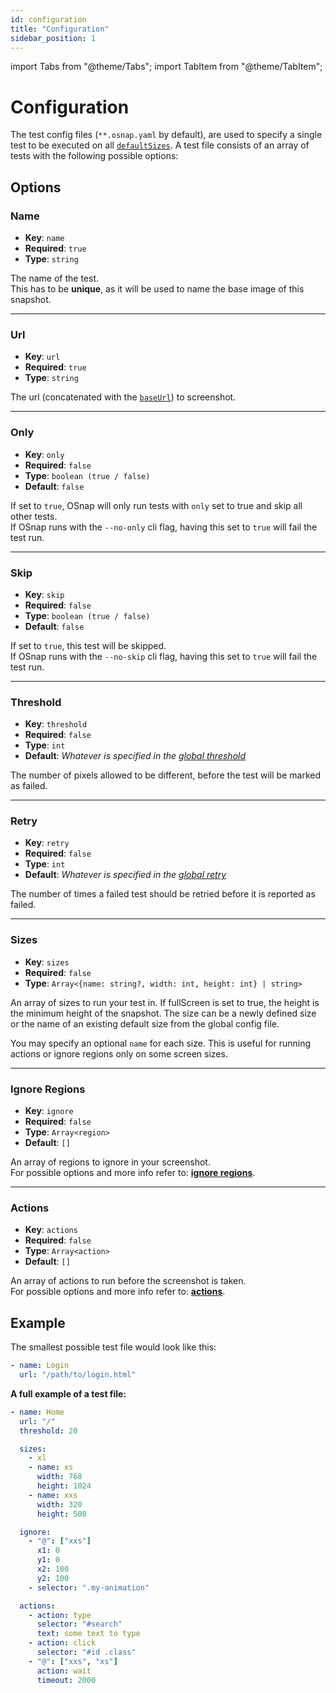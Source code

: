 ```yaml
---
id: configuration
title: "Configuration"
sidebar_position: 1
---
```


import Tabs from "@theme/Tabs";
import TabItem from "@theme/TabItem";

# Configuration

The test config files (`**.osnap.yaml` by default), are used to specify a single test to be executed on all [`defaultSizes`](../Setup/configuration#default-sizes). A test file consists of an array of tests with the following possible options:

## Options

### Name

- **Key**: `name`
- **Required**: `true`
- **Type**: `string`

The name of the test. <br />
This has to be **unique**, as it will be used to name the base image of this snapshot.

---

### Url

- **Key**: `url`
- **Required**: `true`
- **Type**: `string`

The url (concatenated with the [`baseUrl`](../Setup/configuration#base-url)) to screenshot.

---

### Only

- **Key**: `only`
- **Required**: `false`
- **Type**: `boolean (true / false)`
- **Default**: `false`

If set to `true`, OSnap will only run tests with `only` set to true and skip all other tests. <br />
If OSnap runs with the `--no-only` cli flag, having this set to `true` will fail the test run.

---

### Skip

- **Key**: `skip`
- **Required**: `false`
- **Type**: `boolean (true / false)`
- **Default**: `false`

If set to `true`, this test will be skipped. <br />
If OSnap runs with the `--no-skip` cli flag, having this set to `true` will fail the test run.

---

### Threshold

- **Key**: `threshold`
- **Required**: `false`
- **Type**: `int`
- **Default**: _Whatever is specified in the [global threshold](../Setup/configuration#threshold)_

The number of pixels allowed to be different, before the test will be marked as failed.

---

### Retry

- **Key**: `retry`
- **Required**: `false`
- **Type**: `int`
- **Default**: _Whatever is specified in the [global retry](../Setup/configuration#retry)_

The number of times a failed test should be retried before it is reported as failed.

---

### Sizes

- **Key**: `sizes`
- **Required**: `false`
- **Type**: `Array<{name: string?, width: int, height: int} | string>`

An array of sizes to run your test in. If fullScreen is set to true, the height is the minimum height of the snapshot.
The size can be a newly defined size or the name of an existing default size from the global config file.

You may specify an optional `name` for each size. This is useful for running actions or ignore regions only on some screen sizes.

---

### Ignore Regions

- **Key**: `ignore`
- **Required**: `false`
- **Type**: `Array<region>`
- **Default**: `[]`

An array of regions to ignore in your screenshot. <br />
For possible options and more info refer to: **[ignore regions](ignore-regions)**.

---

### Actions

- **Key**: `actions`
- **Required**: `false`
- **Type**: `Array<action>`
- **Default**: `[]`

An array of actions to run before the screenshot is taken. <br />
For possible options and more info refer to: **[actions](actions)**.

## Example

The smallest possible test file would look like this:

<Tabs>
<TabItem value="yaml" label="YAML" default>

```yaml
- name: Login
  url: "/path/to/login.html"
```

</TabItem>
</Tabs>

**A full example of a test file:**

<Tabs>
<TabItem value="yaml" label="YAML" default>

```yaml
- name: Home
  url: "/"
  threshold: 20

  sizes:
    - xl
    - name: xs
      width: 768
      height: 1024
    - name: xxs
      width: 320
      height: 500

  ignore:
    - "@": ["xxs"]
      x1: 0
      y1: 0
      x2: 100
      y2: 100
    - selector: ".my-animation"

  actions:
    - action: type
      selector: "#search"
      text: some text to type
    - action: click
      selector: "#id .class"
    - "@": ["xxs", "xs"]
      action: wait
      timeout: 2000
```

</TabItem>
</Tabs>
